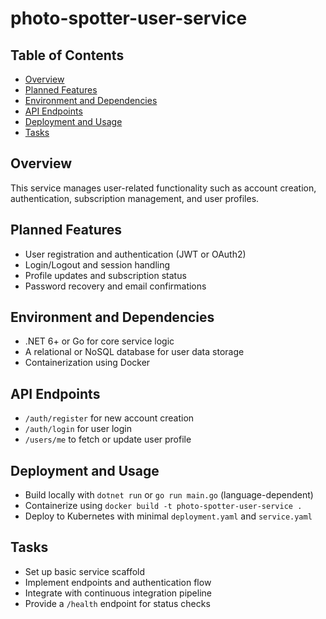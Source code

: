 # photo-spotter-user-service

## Table of Contents
- [Overview](#overview)
- [Planned Features](#planned-features)
- [Environment and Dependencies](#environment-and-dependencies)
- [API Endpoints](#api-endpoints)
- [Deployment and Usage](#deployment-and-usage)
- [Tasks](#tasks)

## Overview
This service manages user-related functionality such as account creation, authentication, subscription management, and user profiles.

## Planned Features
- User registration and authentication (JWT or OAuth2)
- Login/Logout and session handling
- Profile updates and subscription status
- Password recovery and email confirmations

## Environment and Dependencies
- .NET 6+ or Go for core service logic
- A relational or NoSQL database for user data storage
- Containerization using Docker

## API Endpoints
- `/auth/register` for new account creation
- `/auth/login` for user login
- `/users/me` to fetch or update user profile

## Deployment and Usage
- Build locally with `dotnet run` or `go run main.go` (language-dependent)
- Containerize using `docker build -t photo-spotter-user-service .`
- Deploy to Kubernetes with minimal `deployment.yaml` and `service.yaml`

## Tasks
- Set up basic service scaffold
- Implement endpoints and authentication flow
- Integrate with continuous integration pipeline
- Provide a `/health` endpoint for status checks
